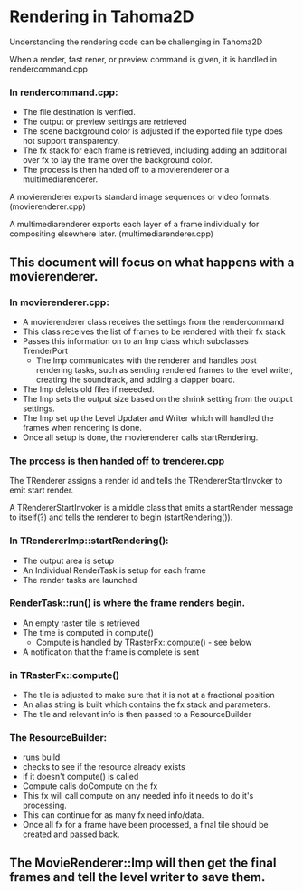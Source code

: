 # Rendering in Tahoma2D

Understanding the rendering code can be challenging in Tahoma2D

When a render, fast rener, or preview command is given, it is handled in rendercommand.cpp

### In rendercommand.cpp:
- The file destination is verified.
- The output or preview settings are retrieved
- The scene background color is adjusted if the exported file type does not support transparency.
- The fx stack for each frame is retrieved, including adding an additional over fx to lay the frame over the background color.
- The process is then handed off to a movierenderer or a multimediarenderer.

A movierenderer exports standard image sequences or video formats.
(movierenderer.cpp)

A multimediarenderer exports each layer of a frame individually for compositing elsewhere later.
(multimediarenderer.cpp)

## This document will focus on what happens with a movierenderer.

### In movierenderer.cpp:
- A movierenderer class receives the settings from the rendercommand
- This class receives the list of frames to be rendered with their fx stack
- Passes this information on to an Imp class which subclasses TrenderPort
    - The Imp communicates with the renderer and handles post rendering tasks, such as sending rendered frames to the level writer, creating the soundtrack, and adding a clapper board.
- The Imp delets old files if neeeded.
- The Imp sets the output size based on the shrink setting from the output settings.
- The Imp set up the Level Updater and Writer which will handled the frames when rendering is done.
- Once all setup is done, the movierenderer calls startRendering.

### The process is then handed off to trenderer.cpp

The TRenderer assigns a render id and tells the TRendererStartInvoker to emit start render.

A TRendererStartInvoker is a middle class that emits a startRender message to itself(?) and tells the renderer to begin (startRendering()).

### In TRendererImp::startRendering():
- The output area is setup
- An Individual RenderTask is setup for each frame
- The render tasks are launched

### RenderTask::run() is where the frame renders begin.
- An empty raster tile is retrieved
- The time is computed in compute()
  - Compute is handled by TRasterFx::compute() - see below
- A notification that the frame is complete is sent

### in TRasterFx::compute()
- The tile is adjusted to make sure that it is not at a fractional position
- An alias string is built which contains the fx stack and parameters.
- The tile and relevant info is then passed to a ResourceBuilder 

### The ResourceBuilder:
- runs build
- checks to see if the resource already exists
- if it doesn't compute() is called
- Compute calls doCompute on the fx
- This fx will call compute on any needed info it needs to do it's processing.
- This can continue for as many fx need info/data.
- Once all fx for a frame have been processed, a final tile should be created and passed back.

## The MovieRenderer::Imp will then get the final frames and tell the level writer to save them.






